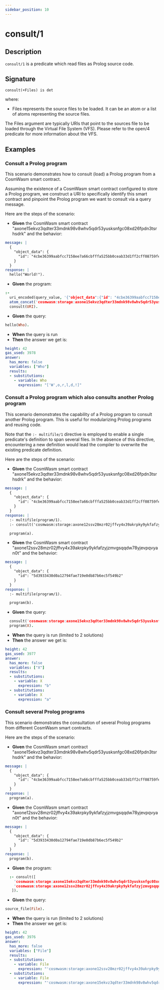```yaml
---
sidebar_position: 10
---
```

[//]: # (This file is auto-generated. Please do not modify it yourself.)

# consult/1

## Description

`consult/1` is a predicate which read files as Prolog source code.

## Signature

```text
consult(+Files) is det
```

where:

- Files represents the source files to be loaded. It can be an atom or a list of atoms representing the source files.

The Files argument are typically URIs that point to the sources file to be loaded through the Virtual File System \(VFS\). Please refer to the open/4 predicate for more information about the VFS.

## Examples

### Consult a Prolog program

This scenario demonstrates how to consult (load) a Prolog program from a CosmWasm smart contract.

Assuming the existence of a CosmWasm smart contract configured to store a Prolog program, we construct a URI to specifically
identify this smart contract and pinpoint the Prolog program we want to consult via a query message.

Here are the steps of the scenario:

- **Given** the CosmWasm smart contract "axone15ekvz3qdter33mdnk98v8whv5qdr53yusksnfgc08xd26fpdn3tsrhsdrk" and the behavior:

```  yaml
message: |
  {
    "object_data": {
      "id": "4cbe36399aabfcc7158ee7a66cbfffa525bb0ceab33d1ff2cff08759fe0a9b05"
    }
  }
response: |
  hello("World!").
```

- **Given** the program:

```  prolog
:-
  uri_encoded(query_value, '{"object_data":{"id": "4cbe36399aabfcc7158ee7a66cbfffa525bb0ceab33d1ff2cff08759fe0a9b05"}}', Query),
  atom_concat('cosmwasm:storage:axone15ekvz3qdter33mdnk98v8whv5qdr53yusksnfgc08xd26fpdn3tsrhsdrk?base64Decode=false&query=', Query, URI),
  consult(URI).
```

- **Given** the query:

```  prolog
hello(Who).
```

- **When** the query is run
- **Then** the answer we get is:

```  yaml
height: 42
gas_used: 3978
answer:
  has_more: false
  variables: ["Who"]
  results:
  - substitutions:
    - variable: Who
      expression: "['W',o,r,l,d,!]"
```

### Consult a Prolog program which also consults another Prolog program

This scenario demonstrates the capability of a Prolog program to consult another Prolog program. This is useful for
modularizing Prolog programs and reusing code.

Note that the `:- multifile/1` directive is employed to enable a single predicate's definition to span several files.
In the absence of this directive, encountering a new definition would lead the compiler to overwrite the existing
predicate definition.

Here are the steps of the scenario:

- **Given** the CosmWasm smart contract "axone15ekvz3qdter33mdnk98v8whv5qdr53yusksnfgc08xd26fpdn3tsrhsdrk" and the behavior:

```  yaml
message: |
  {
    "object_data": {
      "id": "4cbe36399aabfcc7158ee7a66cbfffa525bb0ceab33d1ff2cff08759fe0a9b05"
    }
  }
response: |
  :- multifile(program/1).
  :- consult('cosmwasm:storage:axone12ssv28mzr02jffvy4x39akrpky9ykfafzyjzmvgsqqdw78yjevpqvyan0t?query=%7B%22object_data%22%3A%7B%22id%22%3A%20%225d3933430d0a12794fae719e0db87b6ec5f549b2%22%7D%7D&base64Decode=false').

  program(a).
```

- **Given** the CosmWasm smart contract "axone12ssv28mzr02jffvy4x39akrpky9ykfafzyjzmvgsqqdw78yjevpqvyan0t" and the behavior:

```  yaml
message: |
  {
    "object_data": {
      "id": "5d3933430d0a12794fae719e0db87b6ec5f549b2"
    }
  }
response: |
  :- multifile(program/1).

  program(b).
```

- **Given** the query:

```  prolog
  consult('cosmwasm:storage:axone15ekvz3qdter33mdnk98v8whv5qdr53yusksnfgc08xd26fpdn3tsrhsdrk?query=%7B%22object_data%22%3A%7B%22id%22%3A%20%224cbe36399aabfcc7158ee7a66cbfffa525bb0ceab33d1ff2cff08759fe0a9b05%22%7D%7D&base64Decode=false'),
  program(X).
```

- **When** the query is run (limited to 2 solutions)
- **Then** the answer we get is:

```  yaml
height: 42
gas_used: 3977
answer:
  has_more: false
  variables: ["X"]
  results:
  - substitutions:
    - variable: X
      expression: "b"
  - substitutions:
    - variable: X
      expression: "a"
```

### Consult several Prolog programs

This scenario demonstrates the consultation of several Prolog programs from different CosmWasm smart contracts.

Here are the steps of the scenario:

- **Given** the CosmWasm smart contract "axone15ekvz3qdter33mdnk98v8whv5qdr53yusksnfgc08xd26fpdn3tsrhsdrk" and the behavior:

```  yaml
message: |
  {
    "object_data": {
      "id": "4cbe36399aabfcc7158ee7a66cbfffa525bb0ceab33d1ff2cff08759fe0a9b05"
    }
  }
response: |
  program(a).
```

- **Given** the CosmWasm smart contract "axone12ssv28mzr02jffvy4x39akrpky9ykfafzyjzmvgsqqdw78yjevpqvyan0t" and the behavior:

```  yaml
message: |
  {
    "object_data": {
      "id": "5d3933430d0a12794fae719e0db87b6ec5f549b2"
    }
  }
response: |
  program(b).
```

- **Given** the program:

```  prolog
  :- consult([
    'cosmwasm:storage:axone15ekvz3qdter33mdnk98v8whv5qdr53yusksnfgc08xd26fpdn3tsrhsdrk?query=%7B%22object_data%22%3A%7B%22id%22%3A%20%224cbe36399aabfcc7158ee7a66cbfffa525bb0ceab33d1ff2cff08759fe0a9b05%22%7D%7D&base64Decode=false',
    'cosmwasm:storage:axone12ssv28mzr02jffvy4x39akrpky9ykfafzyjzmvgsqqdw78yjevpqvyan0t?query=%7B%22object_data%22%3A%7B%22id%22%3A%20%225d3933430d0a12794fae719e0db87b6ec5f549b2%22%7D%7D&base64Decode=false'
   ]).
```

- **Given** the query:

```  prolog
source_file(File).
```

- **When** the query is run (limited to 2 solutions)
- **Then** the answer we get is:

```  yaml
height: 42
gas_used: 3976
answer:
  has_more: false
  variables: ["File"]
  results:
  - substitutions:
    - variable: File
      expression: "'cosmwasm:storage:axone12ssv28mzr02jffvy4x39akrpky9ykfafzyjzmvgsqqdw78yjevpqvyan0t?query=%7B%22object_data%22%3A%7B%22id%22%3A%20%225d3933430d0a12794fae719e0db87b6ec5f549b2%22%7D%7D&base64Decode=false'"
  - substitutions:
    - variable: File
      expression: "'cosmwasm:storage:axone15ekvz3qdter33mdnk98v8whv5qdr53yusksnfgc08xd26fpdn3tsrhsdrk?query=%7B%22object_data%22%3A%7B%22id%22%3A%20%224cbe36399aabfcc7158ee7a66cbfffa525bb0ceab33d1ff2cff08759fe0a9b05%22%7D%7D&base64Decode=false'"
```
